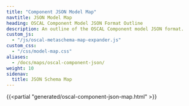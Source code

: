 ```yaml
---
title: "Component JSON Model Map"
navtitle: JSON Model Map
heading: OSCAL Component Model JSON Format Outline
description: An outline of the OSCAL Component model JSON format.
custom_js:
  - "/js/oscal-metaschema-map-expander.js"
custom_css:
  - "/css/model-map.css"
aliases:
  - /docs/maps/oscal-component-json/
weight: 10
sidenav:
  title: JSON Schema Map
---
```


{{<partial "generated/oscal-component-json-map.html" >}}

